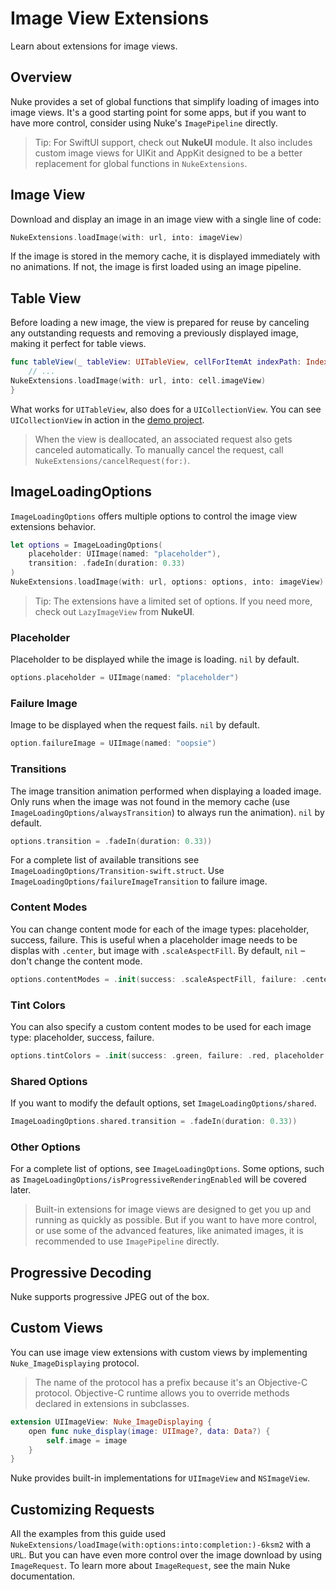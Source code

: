 # Image View Extensions

Learn about extensions for image views.

## Overview

Nuke provides a set of global functions that simplify loading of images into image views. It's a good starting point for some apps, but if you want to have more control, consider using Nuke's `ImagePipeline` directly.

> Tip: For SwiftUI support, check out **NukeUI** module. It also includes custom image views for UIKit and AppKit designed to be a better replacement for global functions in `NukeExtensions`.

## Image View

Download and display an image in an image view with a single line of code:

```swift
NukeExtensions.loadImage(with: url, into: imageView)
```

If the image is stored in the memory cache, it is displayed immediately with no animations. If not, the image is first loaded using an image pipeline.

## Table View

Before loading a new image, the view is prepared for reuse by canceling any outstanding requests and removing a previously displayed image, making it perfect for table views.

```swift
func tableView(_ tableView: UITableView, cellForItemAt indexPath: IndexPaths) -> UITableViewCell {
    // ...
NukeExtensions.loadImage(with: url, into: cell.imageView)
}
```

What works for `UITableView`, also does for a `UICollectionView`. You can see `UICollectionView` in action in the [demo project](https://github.com/kean/NukeDemo).

> When the view is deallocated, an associated request also gets canceled automatically. To manually cancel the request, call ``NukeExtensions/cancelRequest(for:)``.

## ImageLoadingOptions

``ImageLoadingOptions`` offers multiple options to control the image view extensions behavior.

```swift
let options = ImageLoadingOptions(
    placeholder: UIImage(named: "placeholder"),
    transition: .fadeIn(duration: 0.33)
)
NukeExtensions.loadImage(with: url, options: options, into: imageView)
```

> Tip: The extensions have a limited set of options. If you need more, check out `LazyImageView` from **NukeUI**.

### Placeholder

Placeholder to be displayed while the image is loading. `nil` by default.

```swift
options.placeholder = UIImage(named: "placeholder")
```

### Failure Image

Image to be displayed when the request fails. `nil` by default.

```swift
option.failureImage = UIImage(named: "oopsie")
```

### Transitions

The image transition animation performed when displaying a loaded image. Only runs when the image was not found in the memory cache (use ``ImageLoadingOptions/alwaysTransition``) to always run the animation). `nil` by default.

```swift
options.transition = .fadeIn(duration: 0.33))
```

For a complete list of available transitions see ``ImageLoadingOptions/Transition-swift.struct``. Use ``ImageLoadingOptions/failureImageTransition`` to failure image.

### Content Modes

You can change content mode for each of the image types: placeholder, success, failure. This is useful when a placeholder image needs to be displas with `.center`, but image with `.scaleAspectFill`. By default, `nil` – don't change the content mode.

```swift
options.contentModes = .init(success: .scaleAspectFill, failure: .center, placeholder: .center)
```

### Tint Colors

You can also specify a custom content modes to be used for each image type: placeholder, success, failure.

```swift
options.tintColors = .init(success: .green, failure: .red, placeholder: .yellow)
```

### Shared Options

If you want to modify the default options, set ``ImageLoadingOptions/shared``.

```swift
ImageLoadingOptions.shared.transition = .fadeIn(duration: 0.33))
```

### Other Options

For a complete list of options, see ``ImageLoadingOptions``. Some options, such as ``ImageLoadingOptions/isProgressiveRenderingEnabled`` will be covered later.

> Built-in extensions for image views are designed to get you up and running as quickly as possible. But if you want to have more control, or use some of the advanced features, like animated images, it is recommended to use `ImagePipeline` directly.

## Progressive Decoding

Nuke supports progressive JPEG out of the box.

## Custom Views

You can use image view extensions with custom views by implementing ``Nuke_ImageDisplaying`` protocol.

> The name of the protocol has a prefix because it's an Objective-C protocol. Objective-C runtime allows you to override methods declared in extensions in subclasses.

```swift
extension UIImageView: Nuke_ImageDisplaying {
    open func nuke_display(image: UIImage?, data: Data?) {
        self.image = image
    }
}
```

Nuke provides built-in implementations for `UIImageView` and `NSImageView`.

## Customizing Requests

All the examples from this guide used ``NukeExtensions/loadImage(with:options:into:completion:)-6ksm2`` with a `URL`. But you can have even more control over the image download by using `ImageRequest`. To learn more about `ImageRequest`, see the main Nuke documentation.
